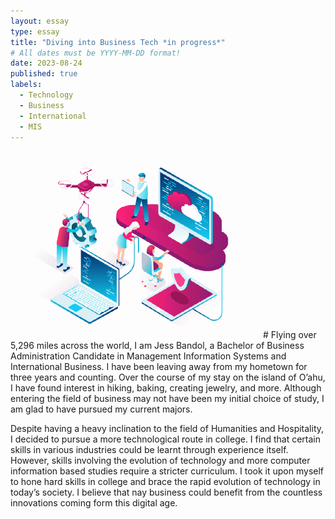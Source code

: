 ```yaml
---
layout: essay
type: essay
title: "Diving into Business Tech *in progress*"
# All dates must be YYYY-MM-DD format!
date: 2023-08-24
published: true
labels:
  - Technology
  - Business
  - International
  - MIS
---
```


<img width="400px" class="rounded float-start pe-4" src="../img/tech.gif">
#
Flying over 5,296 miles across the world, I am Jess Bandol, a Bachelor of Business Administration Candidate in Management Information Systems and International Business. I have been leaving away from my hometown for three years and counting. Over the course of my stay on the island of O’ahu, I have found interest in hiking, baking, creating jewelry, and more. Although entering the field of business may not have been my initial choice of study, I am glad to have pursued my current majors. 

Despite having a heavy inclination to the field of Humanities and Hospitality, I decided to pursue a more technological route in college. I find that certain skills in various industries could be learnt through experience itself. However, skills involving the evolution of technology and more computer information based studies require a stricter curriculum. I took it upon myself to hone hard skills in college and brace the rapid evolution of technology in today’s society. I believe that nay business could benefit from the countless innovations coming form this digital age.
